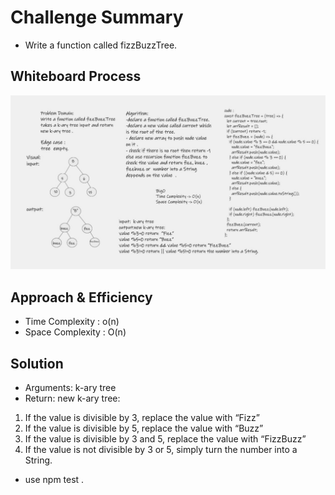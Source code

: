 # Challenge Summary
-  Write a function called  fizzBuzzTree.

## Whiteboard Process
![tree-fizz-buzz](tree-fizz-buzz1.jpg)

## Approach & Efficiency
- Time Complexity : o(n)
- Space Complexity : O(n)

## Solution

- Arguments: k-ary tree
- Return: new k-ary tree:
1. If the value is divisible by 3, replace the value with “Fizz”
2. If the value is divisible by 5, replace the value with “Buzz”
3. If the value is divisible by 3 and 5, replace the value with “FizzBuzz”
4. If the value is not divisible by 3 or 5, simply turn the number into a String.
- use npm test .